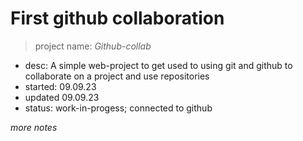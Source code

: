 # First github collaboration
> project name:   *Github-collab*
- desc:         A simple web-project to get used to using git and github
                to collaborate on a project and use repositories
- started:      09.09.23
- updated       09.09.23
- status:       work-in-progess; connected to github

*more notes*

<end>
